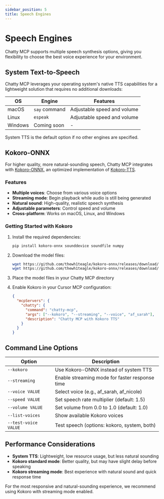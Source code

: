 ```yaml
---
sidebar_position: 5
title: Speech Engines
---
```


# Speech Engines

Chatty MCP supports multiple speech synthesis options, giving you flexibility to choose the best voice experience for your environment.

## System Text-to-Speech

Chatty MCP leverages your operating system's native TTS capabilities for a lightweight solution that requires no additional downloads:

| OS | Engine | Features |
|---|---|---|
| macOS | `say` command | Adjustable speed and volume |
| Linux | `espeak` | Adjustable speed and volume |
| Windows | Coming soon | - |

System TTS is the default option if no other engines are specified.

## Kokoro-ONNX

For higher quality, more natural-sounding speech, Chatty MCP integrates with [Kokoro-ONNX](https://github.com/thewh1teagle/kokoro-onnx), an optimized implementation of [Kokoro-TTS](https://huggingface.co/spaces/hexgrad/Kokoro-TTS).

### Features

- **Multiple voices**: Choose from various voice options
- **Streaming mode**: Begin playback while audio is still being generated
- **Natural sound**: High-quality, realistic speech synthesis
- **Adjustable parameters**: Control speed and volume
- **Cross-platform**: Works on macOS, Linux, and Windows

### Getting Started with Kokoro

1. Install the required dependencies:
   ```bash
   pip install kokoro-onnx sounddevice soundfile numpy
   ```

2. Download the model files:
   ```bash
   wget https://github.com/thewh1teagle/kokoro-onnx/releases/download/model-files-v1.0/kokoro-v1.0.onnx
   wget https://github.com/thewh1teagle/kokoro-onnx/releases/download/model-files-v1.0/voices-v1.0.bin
   ```

3. Place the model files in your Chatty MCP directory

4. Enable Kokoro in your Cursor MCP configuration:
   ```json
   {
     "mcpServers": {
       "chatty": {
         "command": "chatty-mcp",
         "args": ["--kokoro", "--streaming", "--voice", "af_sarah"],
         "description": "Chatty MCP with Kokoro TTS"
       }
     }
   }
   ```

## Command Line Options

| Option | Description |
|---|---|
| `--kokoro` | Use Kokoro-ONNX instead of system TTS |
| `--streaming` | Enable streaming mode for faster response time |
| `--voice VALUE` | Select voice (e.g., af_sarah, af_nicole) |
| `--speed VALUE` | Set speech rate multiplier (default: 1.5) |
| `--volume VALUE` | Set volume from 0.0 to 1.0 (default: 1.0) |
| `--list-voices` | Show available Kokoro voices |
| `--test-voice VALUE` | Test speech (options: kokoro, system, both) |

## Performance Considerations

- **System TTS**: Lightweight, low resource usage, but less natural sounding
- **Kokoro standard mode**: Better quality, but may have slight delay before speaking
- **Kokoro streaming mode**: Best experience with natural sound and quick response time

For the most responsive and natural-sounding experience, we recommend using Kokoro with streaming mode enabled.

